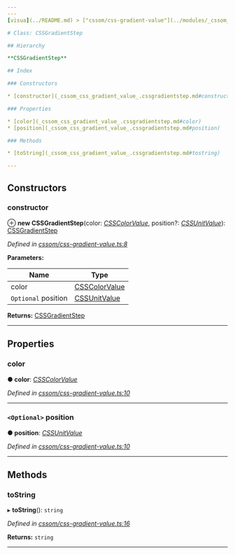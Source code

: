 ```yaml
---
---
[visua](../README.md) > ["cssom/css-gradient-value"](../modules/_cssom_css_gradient_value_.md) > [CSSGradientStep](../classes/_cssom_css_gradient_value_.cssgradientstep.md)

# Class: CSSGradientStep

## Hierarchy

**CSSGradientStep**

## Index

### Constructors

* [constructor](_cssom_css_gradient_value_.cssgradientstep.md#constructor)

### Properties

* [color](_cssom_css_gradient_value_.cssgradientstep.md#color)
* [position](_cssom_css_gradient_value_.cssgradientstep.md#position)

### Methods

* [toString](_cssom_css_gradient_value_.cssgradientstep.md#tostring)

---
```


## Constructors

<a id="constructor"></a>

###  constructor

⊕ **new CSSGradientStep**(color: *[CSSColorValue](_cssom_css_color_value_.csscolorvalue.md)*, position?: *[CSSUnitValue](_cssom_css_unit_value_.cssunitvalue.md)*): [CSSGradientStep](_cssom_css_gradient_value_.cssgradientstep.md)

*Defined in [cssom/css-gradient-value.ts:8](https://github.com/umbopepato/visua/blob/221e6a0/src/cssom/css-gradient-value.ts#L8)*

**Parameters:**

| Name | Type |
| ------ | ------ |
| color | [CSSColorValue](_cssom_css_color_value_.csscolorvalue.md) |
| `Optional` position | [CSSUnitValue](_cssom_css_unit_value_.cssunitvalue.md) |

**Returns:** [CSSGradientStep](_cssom_css_gradient_value_.cssgradientstep.md)

___

## Properties

<a id="color"></a>

###  color

**● color**: *[CSSColorValue](_cssom_css_color_value_.csscolorvalue.md)*

*Defined in [cssom/css-gradient-value.ts:10](https://github.com/umbopepato/visua/blob/221e6a0/src/cssom/css-gradient-value.ts#L10)*

___
<a id="position"></a>

### `<Optional>` position

**● position**: *[CSSUnitValue](_cssom_css_unit_value_.cssunitvalue.md)*

*Defined in [cssom/css-gradient-value.ts:10](https://github.com/umbopepato/visua/blob/221e6a0/src/cssom/css-gradient-value.ts#L10)*

___

## Methods

<a id="tostring"></a>

###  toString

▸ **toString**(): `string`

*Defined in [cssom/css-gradient-value.ts:16](https://github.com/umbopepato/visua/blob/221e6a0/src/cssom/css-gradient-value.ts#L16)*

**Returns:** `string`

___

